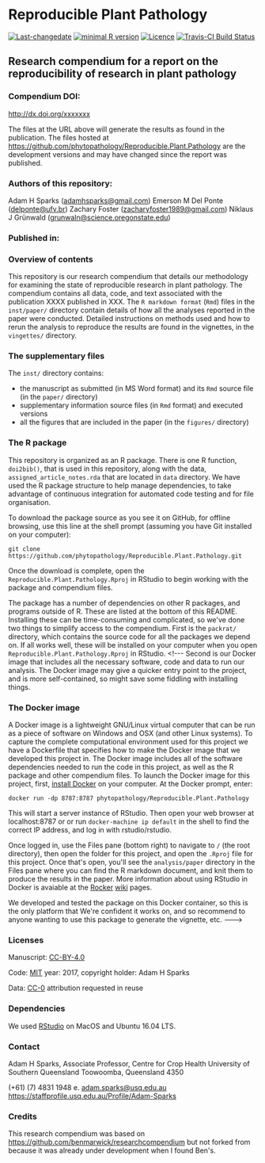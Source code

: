 Reproducible Plant Pathology
================

[![Last-changedate](https://img.shields.io/badge/last%20change-2017--04--23-brightgreen.svg)](https://github.com/phytopathology/Reproducible.Plant.Pathology/commits/master) [![minimal R version](https://img.shields.io/badge/R%3E%3D-3.4.0-brightgreen.svg)](https://cran.r-project.org/) [![Licence](https://img.shields.io/github/license/mashape/apistatus.svg)](http://choosealicense.com/licenses/mit/) [![Travis-CI Build Status](https://travis-ci.org/phytopathology/Reproducible.Plant.Pathology.svg?branch=master)](https://travis-ci.org/phytopathology/Reproducible.Plant.Pathology)

Research compendium for a report on the reproducibility of research in plant pathology
--------------------------------------------------------------------------------------

### Compendium DOI:

<http://dx.doi.org/xxxxxxx>

The files at the URL above will generate the results as found in the publication. The files hosted at <https://github.com/phytopathology/Reproducible.Plant.Pathology> are the development versions and may have changed since the report was published.

### Authors of this repository:

Adam H Sparks (<adamhsparks@gmail.com>)
Emerson M Del Ponte (<delponte@ufv.br>)
Zachary Foster (<zacharyfoster1989@gmail.com>)
Niklaus J Grünwald (<grunwaln@science.oregonstate.edu>)

### Published in:

### Overview of contents

This repository is our research compendium that details our methodology for examining the state of reproducible research in plant pathology. The compendium contains all data, code, and text associated with the publication XXXX published in XXX. The `R markdown format` (`Rmd`) files in the `inst/paper/` directory contain details of how all the analyses reported in the paper were conducted. Detailed instructions on methods used and how to rerun the analysis to reproduce the results are found in the vignettes, in the `vingettes/` directory.

### The supplementary files

The `inst/` directory contains:

-   the manuscript as submitted (in MS Word format) and its `Rmd` source file (in the `paper/` directory)
-   supplementary information source files (in `Rmd` format) and executed versions
-   all the figures that are included in the paper (in the `figures/` directory)

### The R package

This repository is organized as an R package. There is one R function, `doi2bib()`, that is used in this repository, along with the data, `assigned_article_notes.rda` that are located in `data` directory. We have used the R package structure to help manage dependencies, to take advantage of continuous integration for automated code testing and for file organisation.

To download the package source as you see it on GitHub, for offline browsing, use this line at the shell prompt (assuming you have Git installed on your computer):

    git clone https://github.com/phytopathology/Reproducible.Plant.Pathology.git

Once the download is complete, open the `Reproducible.Plant.Pathology.Rproj` in RStudio to begin working with the package and compendium files.

The package has a number of dependencies on other R packages, and programs outside of R. These are listed at the bottom of this README. Installing these can be time-consuming and complicated, so we've done two things to simplify access to the compendium. First is the `packrat/` directory, which contains the source code for all the packages we depend on. If all works well, these will be installed on your computer when you open `Reproducible.Plant.Pathology.Rproj` in RStudio. <!--- Second is our Docker image that includes all the necessary software, code and data to run our analysis. The Docker image may give a quicker entry point to the project, and is more self-contained, so might save some fiddling with installing things.   


### The Docker image 

A Docker image is a lightweight GNU/Linux virtual computer that can be run as a piece of software on Windows and OSX (and other Linux systems). To capture the complete computational environment used for this project we have a Dockerfile that specifies how to make the Docker image that we developed this project in. The Docker image includes all of the software dependencies needed to run the code in this project, as well as the R package and other compendium files. To launch the Docker image for this project, first, [install Docker](https://docs.docker.com/installation/) on your computer. At the Docker prompt, enter:

    docker run -dp 8787:8787 phytopathology/Reproducible.Plant.Pathology

This will start a server instance of RStudio. Then open your web browser at localhost:8787 or or run `docker-machine ip default` in the shell to find the correct IP address, and log in with rstudio/rstudio.

Once logged in, use the Files pane (bottom right) to navigate to `/` (the root directory), then open the folder for this project, and open the `.Rproj` file for this project. Once that's open, you'll see the `analysis/paper` directory in the Files pane where you can find the R markdown document, and knit them to produce the results in the paper. More information about using RStudio in Docker is avaiable at the [Rocker](https://github.com/rocker-org) [wiki](https://github.com/rocker-org/rocker/wiki/Using-the-RStudio-image) pages.
 
We developed and tested the package on this Docker container, so this is the only platform that We're confident it works on, and so recommend to anyone wanting to use this package to generate the vignette, etc. 
--->

### Licenses

Manuscript: [CC-BY-4.0](http://creativecommons.org/licenses/by/4.0/)

Code: [MIT](http://opensource.org/licenses/MIT) year: 2017, copyright holder: Adam H Sparks

Data: [CC-0](http://creativecommons.org/publicdomain/zero/1.0/) attribution requested in reuse

### Dependencies

We used [RStudio](http://www.rstudio.com/products/rstudio/) on MacOS and Ubuntu 16.04 LTS.

### Contact

Adam H Sparks, Associate Professor, Centre for Crop Health University of Southern Queensland Toowoomba, Queensland 4350

(+61) (7) 4831 1948 e. <adam.sparks@usq.edu.au> <https://staffprofile.usq.edu.au/Profile/Adam-Sparks>

### Credits

This research compendium was based on <https://github.com/benmarwick/researchcompendium> but not forked from because it was already under development when I found Ben's.
